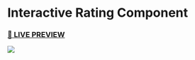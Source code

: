 # Interactive Rating Component
<h3><a href="https://yonutdev.github.io/product-card-component/">👀 LIVE PREVIEW</a></h3>
<img src="https://i.imgur.com/6zwUowp.png"></img>
